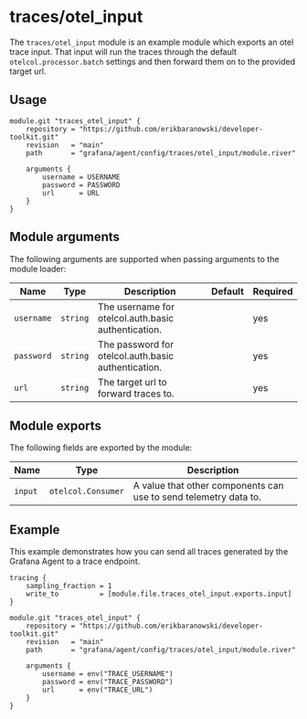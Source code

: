 # traces/otel_input

The `traces/otel_input` module is an example module which exports an otel trace
input. That input will run the traces through the default
`otelcol.processor.batch` settings and then forward them on to the provided
target url.

## Usage

```river
module.git "traces_otel_input" {
	repository = "https://github.com/erikbaranowski/developer-toolkit.git"
	revision   = "main"
	path       = "grafana/agent/config/traces/otel_input/module.river"

	arguments {
		username = USERNAME
		password = PASSWORD
		url      = URL
	}
}

```

## Module arguments

The following arguments are supported when passing arguments to the module
loader:

| Name | Type | Description | Default | Required
| ---- | ---- | ----------- | ------- | --------
| `username` | `string` | The username for otelcol.auth.basic authentication. | | yes
| `password` | `string` | The password for otelcol.auth.basic authentication. | | yes
| `url`      | `string` | The target url to forward traces to. | | yes

## Module exports

The following fields are exported by the module:

| Name | Type | Description
| ---- | ---- | -----------
| `input` | `otelcol.Consumer` | A value that other components can use to send telemetry data to.

## Example

This example demonstrates how you can send all traces generated by the Grafana
Agent to a trace endpoint.

```river
tracing {
	sampling_fraction = 1
	write_to          = [module.file.traces_otel_input.exports.input]
}

module.git "traces_otel_input" {
	repository = "https://github.com/erikbaranowski/developer-toolkit.git"
	revision   = "main"
	path       = "grafana/agent/config/traces/otel_input/module.river"

	arguments {
		username = env("TRACE_USERNAME")
		password = env("TRACE_PASSWORD")
		url      = env("TRACE_URL")
	}
}

```
